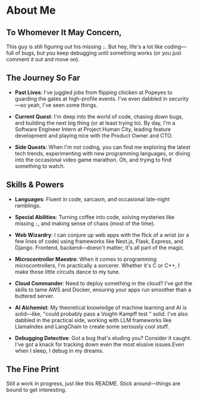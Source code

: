# About Me

## To Whomever It May Concern,

This guy is still figuring out his missing `;`. But hey, life's a lot like coding—full of bugs, but you keep debugging until something works (or you just comment it out and move on).

## The Journey So Far

- **Past Lives**: I've juggled jobs from flipping chicken at Popeyes to guarding the gates at high-profile events. I've even dabbled in security—so yeah, I've seen some things.
  
- **Current Quest**: I'm deep into the world of code, chasing down bugs, and building the next big thing (or at least trying to). By day, I'm a Software Engineer Intern at Project Human City, leading feature development and playing nice with the Product Owner and CTO.

- **Side Quests**: When I'm not coding, you can find me exploring the latest tech trends, experimenting with new programming languages, or diving into the occasional video game marathon. Oh, and trying to find something to watch.

## Skills & Powers

- **Languages**: Fluent in code, sarcasm, and occasional late-night ramblings.
  
- **Special Abilities**: Turning coffee into code, solving mysteries like missing `;`, and making sense of chaos (most of the time).

- **Web Wizardry**: I can conjure up web apps with the flick of a wrist (or a few lines of code) using frameworks like Next.js, Flask, Express, and Django. Frontend, backend—doesn't matter; it's all part of the magic.

- **Microcontroller Maestro**: When it comes to programming microcontrollers, I'm practically a sorcerer. Whether it's C or C++, I make those little circuits dance to my tune.

- **Cloud Commander**: Need to deploy something in the cloud? I've got the skills to tame AWS and Docker, ensuring your apps run smoother than a buttered server.

- **AI Alchemist**: My theoretical knowledge of machine learning and AI is solid—like, "could probably pass a Voight-Kampff test " solid. I've also dabbled in the practical side, working with LLM frameworks like LlamaIndex and LangChain to create some seriously cool stuff.

- **Debugging Detective**: Got a bug that's eluding you? Consider it caught. I've got a knack for tracking down even the most elusive issues.Even when I sleep, I debug in my dreams.

## The Fine Print

Still a work in progress, just like this README. Stick around—things are bound to get interesting.
